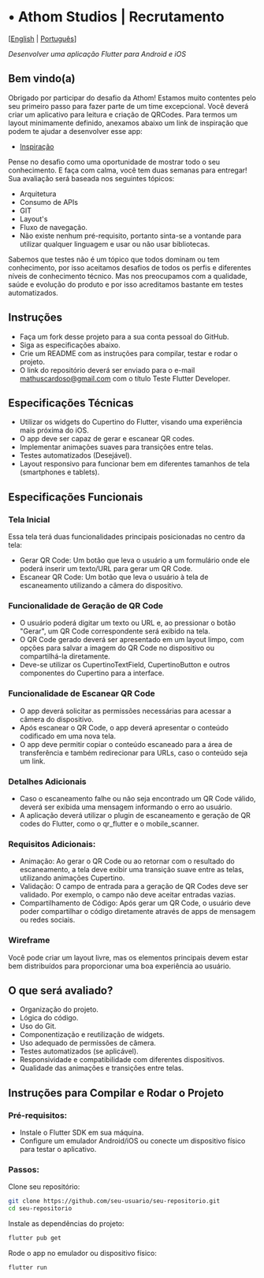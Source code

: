 # • Athom Studios | Recrutamento
[[English](https://github.com/Athom-Studios/mobile-challenge/blob/main/README.md) | [Português](https://github.com/Athom-Studios/mobile-challenge/blob/main/README.pt.md)]

_Desenvolver uma aplicação Flutter para Android e iOS_

## Bem vindo(a)

Obrigado por participar do desafio da Athom! Estamos muito contentes pelo seu primeiro passo para fazer parte de um time excepcional. Você deverá criar um aplicativo para leitura e criação de QRCodes. Para termos um layout minimamente definido, anexamos abaixo um link de inspiração que podem te ajudar a desenvolver esse app:

- [Inspiração](https://dribbble.com/shots/6140065-QR-Code-scanner-microinteraction)

Pense no desafio como uma oportunidade de mostrar todo o seu conhecimento. E faça com calma, você tem duas semanas para entregar! Sua avaliação será baseada nos seguintes tópicos:

- Arquitetura
- Consumo de APIs
- GIT
- Layout's
- Fluxo de navegação.
- Não existe nenhum pré-requisito, portanto sinta-se a vontande para utilizar qualquer linguagem e usar ou não usar bibliotecas.

Sabemos que testes não é um tópico que todos dominam ou tem conhecimento, por isso aceitamos desafios de todos os perfis e diferentes níveis de conhecimento técnico. Mas nos preocupamos com a qualidade, saúde e evolução do produto e por isso acreditamos bastante em testes automatizados.

## Instruções
- Faça um fork desse projeto para a sua conta pessoal do GitHub.
- Siga as especificações abaixo.
- Crie um README com as instruções para compilar, testar e rodar o projeto.
- O link do repositório deverá ser enviado para o e-mail mathuscardoso@gmail.com com o título Teste Flutter Developer.

## Especificações Técnicas
- Utilizar os widgets do Cupertino do Flutter, visando uma experiência mais próxima do iOS.
- O app deve ser capaz de gerar e escanear QR codes.
- Implementar animações suaves para transições entre telas.
- Testes automatizados (Desejável).
- Layout responsivo para funcionar bem em diferentes tamanhos de tela (smartphones e tablets).

## Especificações Funcionais

### Tela Inicial
Essa tela terá duas funcionalidades principais posicionadas no centro da tela:

- Gerar QR Code: Um botão que leva o usuário a um formulário onde ele poderá inserir um texto/URL para gerar um QR Code.
- Escanear QR Code: Um botão que leva o usuário à tela de escaneamento utilizando a câmera do dispositivo.

### Funcionalidade de Geração de QR Code
- O usuário poderá digitar um texto ou URL e, ao pressionar o botão "Gerar", um QR Code correspondente será exibido na tela.
- O QR Code gerado deverá ser apresentado em um layout limpo, com opções para salvar a imagem do QR Code no dispositivo ou compartilhá-la diretamente.
- Deve-se utilizar os CupertinoTextField, CupertinoButton e outros componentes do Cupertino para a interface.

### Funcionalidade de Escanear QR Code
- O app deverá solicitar as permissões necessárias para acessar a câmera do dispositivo.
- Após escanear o QR Code, o app deverá apresentar o conteúdo codificado em uma nova tela.
- O app deve permitir copiar o conteúdo escaneado para a área de transferência e também redirecionar para URLs, caso o conteúdo seja um link.

### Detalhes Adicionais
- Caso o escaneamento falhe ou não seja encontrado um QR Code válido, deverá ser exibida uma mensagem informando o erro ao usuário.
- A aplicação deverá utilizar o plugin de escaneamento e geração de QR codes do Flutter, como o qr_flutter e o mobile_scanner.

### Requisitos Adicionais:
- Animação: Ao gerar o QR Code ou ao retornar com o resultado do escaneamento, a tela deve exibir uma transição suave entre as telas, utilizando animações Cupertino.
- Validação: O campo de entrada para a geração de QR Codes deve ser validado. Por exemplo, o campo não deve aceitar entradas vazias.
- Compartilhamento de Código: Após gerar um QR Code, o usuário deve poder compartilhar o código diretamente através de apps de mensagem ou redes sociais.

### Wireframe
Você pode criar um layout livre, mas os elementos principais devem estar bem distribuídos para proporcionar uma boa experiência ao usuário.

## O que será avaliado?
- Organização do projeto.
- Lógica do código.
- Uso do Git.
- Componentização e reutilização de widgets.
- Uso adequado de permissões de câmera.
- Testes automatizados (se aplicável).
- Responsividade e compatibilidade com diferentes dispositivos.
- Qualidade das animações e transições entre telas.

## Instruções para Compilar e Rodar o Projeto

### Pré-requisitos:
- Instale o Flutter SDK em sua máquina.
- Configure um emulador Android/iOS ou conecte um dispositivo físico para testar o aplicativo.

### Passos:

Clone seu repositório:
``` bash
git clone https://github.com/seu-usuario/seu-repositorio.git
cd seu-repositorio
```
Instale as dependências do projeto:

``` bash
flutter pub get
```
Rode o app no emulador ou dispositivo físico:

``` bash
flutter run
```

